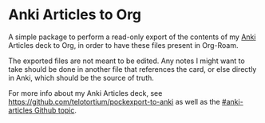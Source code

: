 # Anki Articles to Org

A simple package to perform a read-only export of the contents of my
[Anki](https://apps.ankiweb.net/) Articles deck to Org, in order to have these
files present in Org-Roam.

The exported files are not meant to be edited. Any notes I might want to take
should be done in another file that references the card, or else directly in
Anki, which should be the source of truth.

For more info about my Anki Articles deck, see https://github.com/telotortium/pockexport-to-anki as well as the [#anki-articles Github topic](https://github.com/topics/anki-articles).

